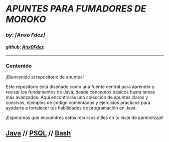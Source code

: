# ***APUNTES PARA FUMADORES DE MOROKO***
### *by: [Anxo Fdez]*
#### *github: [Anx0Fdez](https://github.com/Anx0Fdez)*

---
### **Contenido**

¡Bienvenido al repositorio de apuntes!

Este repositorio está diseñado como una fuente central para aprender y revisar los fundamentos de Java, desde conceptos básicos hasta temas más avanzados. Aquí encontrarás una colección de apuntes claros y concisos, ejemplos de código comentados y ejercicios prácticos para ayudarte a fortalecer tus habilidades de programación en Java.

¡Esperamos que encuentres estos recursos útiles en tu viaje de aprendizaje!


## [**Java**](JAVA.md) // [**PSQL**]() // [**Bash**]()




